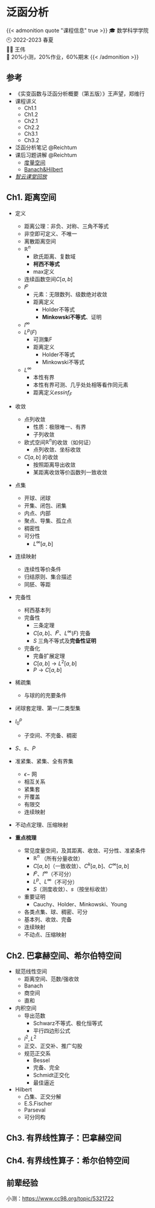 # 泛函分析


<!--more-->

{{< admonition quote "课程信息" true >}}
🎓 数学科学学院<br>
🕙 2022-2023 春夏<br>
🧑‍🏫 王伟<br>
📝 20%小测，20%作业，60%期末
{{< /admonition >}}

## 参考

- 《实变函数与泛函分析概要（第五版）》王声望，郑维行
- 课程讲义
    - Ch1.1
    - Ch1.2
    - Ch2.1
    - Ch2.2
    - Ch3.1
    - Ch3.2
- 泛函分析笔记 @Reichtum
- 课后习题讲解 @Reichtum
    - [度量空间](https://zhuanlan.zhihu.com/p/486354129)
    - [Banach&Hilbert](https://zhuanlan.zhihu.com/p/524355026)
- [*智云课堂回放*](https://classroom.zju.edu.cn/coursedetail?course_id=48021&tenant_code=112)


## Ch1. 距离空间

- 定义
    - 距离公理：非负、对称、三角不等式
    - 非空即可定义、不唯一
    - 离散距离空间
    - $\mathbb{R}^n$
        - 欧氏距离、复数域
        - **柯西不等式**
        - max定义
    - 连续函数空间$C[a,b]$
    - $l^p$
        - 元素：无限数列、级数绝对收敛
        - 距离定义
            - Holder不等式
            - **Minkowski不等式**、证明
    - $l^\infty$
    - $L^p(F)$
        - 可测集F
        - 距离定义
            - Holder不等式
            - Minkowski不等式
    - $L^\infty$
        - 本性有界
        - 本性有界可测、几乎处处相等看作同元素
        - 距离定义$essinf_F$
- 收敛
    - 点列收敛
        - 性质：极限唯一、有界
        - 子列收敛
    - 欧式空间$\mathbb{R}^n$的收敛（如何证）
        - 点列收敛、坐标收敛
    - $C[a,b]$ 的收敛
        - 按照距离导出收敛
        - 某距离收敛等价函数列一致收敛
- 点集
    - 开球、闭球
    - 开集、闭包、闭集
    - 内点、内部
    - 聚点、导集、孤立点
    - 稠密性
    - 可分性
        - $L^\infty[a,b]$
- 连续映射
    - 连续性等价条件
    - 归结原则、集合描述
    - 同胚、等距
- 完备性
    - 柯西基本列
    - 完备性
        - 三条定理
        - $C[a,b]$、$l^p$、$L^\infty(F)$ 完备
        - $S$ 三角不等式及**完备性证明**
    - 完备化
        - 完备扩展定理
        - $C[a,b]\rightarrow L^2[a,b]$
        - $P\rightarrow C[a,b]$
- 稀疏集
    - 与球的的充要条件
- 闭球套定理、第一/二类型集
- $l_0^p$
    - 子空间、不完备、稠密
- $S$、$s$、$P$
- 准紧集、紧集、全有界集
    - $\epsilon-$ 网
    - 相互关系
    - 紧集套
    - 开覆盖
    - 有限交
    - 连续映射
- 不动点定理、压缩映射

- **重点梳理**
    - 常见度量空间，及其距离、收敛、可分性、准紧条件
        - $\mathbb{R}^n$ （所有分量收敛）
        - $C[a,b]$（一致收敛）、$C^k[a,b]$、$C^\infty [a,b]$
        - $l^p$、$l^\infty$（不可分）
        - $L^p$、$L^\infty$（不可分）
        - $S$（测度收敛）、$s$（按坐标收敛）
    - 重要证明
        - Cauchy、Holder、Minkowski、Young
    - 各类点集、球、稠密、可分
    - 基本列、收敛、完备
    - 连续映射
    - 不动点、压缩映射


## Ch2. 巴拿赫空间、希尔伯特空间

- 赋范线性空间
    - 距离空间、范数/强收敛
    - Banach
    - 商空间
    - 直和
- 内积空间
    - 导出范数
        - Schwarz不等式、极化恒等式
        - 平行四边形公式
    - $l^2,L^2$
    - 正交、正交补、推广勾股
    - 规范正交系
        - Bessel
        - 完备、完全
        - Schmidt正交化
        - 最佳逼近
- Hilbert
    - 凸集、正交分解
    - E.S.Fischer
    - Parseval
    - 可分同构


## Ch3. 有界线性算子：巴拿赫空间

## Ch4. 有界线性算子：希尔伯特空间

## 前辈经验

小测：https://www.cc98.org/topic/5321722
